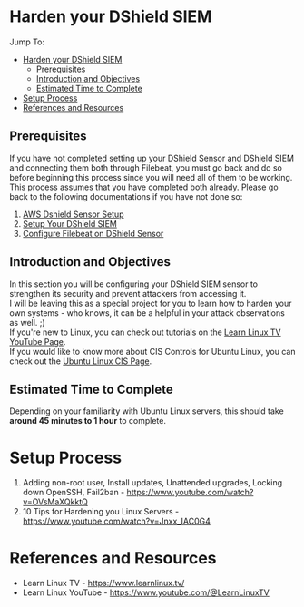 # Harden your DShield SIEM
Jump To:
- [Harden your DShield SIEM](#harden-your-dshield-siem)
  - [Prerequisites](#prerequisites)
  - [Introduction and Objectives](#introduction-and-objectives)
  - [Estimated Time to Complete](#estimated-time-to-complete)
- [Setup Process](#setup-process)
- [References and Resources](#references-and-resources)

## Prerequisites

If you have not completed setting up your DShield Sensor and DShield SIEM and connecting them both through Filebeat, you must go back and do so before beginning this process since you will need all of them to be working. <br>
This process assumes that you have completed both already. Please go back to the following documentations if you have not done so: <br>

1. [AWS Dshield Sensor Setup](./1.%20AWS%20DShield%20Sensor%20Setup.md)
2. [Setup Your DShield SIEM](./2.%20Setup%20Your%20DShield%20SIEM.md)
3. [Configure Filebeat on DShield Sensor](./3.%20Configure%20Filebeat%20on%20DShield%20Sensor.md)

## Introduction and Objectives
In this section you will be configuring your DShield SIEM sensor to strengthen its security and prevent attackers from accessing it. <br>
I will be leaving this as a special project for you to learn how to harden your own systems - who knows, it can be a helpful in your attack observations as well. ;) <br>
If you're new to Linux, you can check out tutorials on the [Learn Linux TV YouTube Page](https://www.youtube.com/@LearnLinuxTV).<br>
If you would like to know more about CIS Controls for Ubuntu Linux, you can check out the [Ubuntu Linux CIS Page](https://www.cisecurity.org/benchmark/ubuntu_linux). <br>

## Estimated Time to Complete

Depending on your familiarity with Ubuntu Linux servers, this should take <b>around 45 minutes to 1 hour</b> to complete. <br>

# Setup Process

1. Adding non-root user, Install updates, Unattended upgrades, Locking down OpenSSH, Fail2ban - https://www.youtube.com/watch?v=OVsMaXQkktQ
2. 10 Tips for Hardening you Linux Servers - https://www.youtube.com/watch?v=Jnxx_IAC0G4

# References and Resources

- Learn Linux TV - https://www.learnlinux.tv/
- Learn Linux YouTube - https://www.youtube.com/@LearnLinuxTV